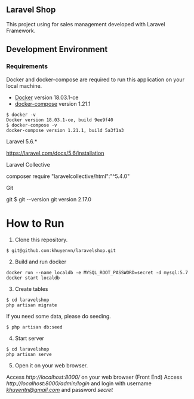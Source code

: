 
## Laravel Shop

This project using for sales management developed with  Laravel Framework.

## Development Environment
### Requirements

Docker and docker-compose are required to run this application on your local machine.

- [Docker](https://www.docker.com/) version 18.03.1-ce
- [docker-compose](https://docs.docker.com/compose/) version 1.21.1

```
$ docker -v
Docker version 18.03.1-ce, build 9ee9f40
$ docker-compose -v
docker-compose version 1.21.1, build 5a3f1a3
```

Laravel 5.6.*

https://laravel.com/docs/5.6/installation

Laravel Collective

composer require "laravelcollective/html":"^5.4.0"

Git

git
$ git --version
git version 2.17.0

# How to Run

1. Clone this repository.

```
$ git@github.com:khuyenvn/laravelshop.git
```

2.  Build and run docker

```
docker run --name localdb -e MYSQL_ROOT_PASSWORD=secret -d mysql:5.7
docker start localdb
```
3. Create tables

```
$ cd laravelshop
php artisan migrate
```

If you need some data, please do seeding.

```
$ php artisan db:seed
```
4. Start server

```
$ cd laravelshop
php artisan serve
```

5. Open it on your web browser.

Access *http://localhost:8000/* on your web browser (Front End)
Access *http://localhost:8000/admin/login* and login with username *khuyentn@gmail.com* and password *secret*